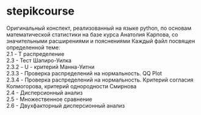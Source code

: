 # stepikcourse
Оригинальный конспект, реализованный на языке python, по основам математической статистики на базе курса Анатолия Карпова, со значительными расширениями и пояснениями
Каждый файл посвящен определенной теме: \
2.1 - T распределение \
2.3 - Тест Шапиро-Уилка \
2.3.2 - U - критерий Манна-Уитни \
2.3.3 - Проверка распределений на нормальность. QQ Plot \
2.3.4 - Проверка распределений на нормальность. Критерий согласия Колмогорова, критерий однородности Смирнова \
2.4 - Дисперсионный анализ \
2.5 - Множественное сравнение \
2.6 - Двухфакторный дисперсионный анализ


